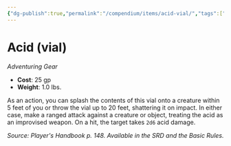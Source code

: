 ```yaml
---
{"dg-publish":true,"permalink":"/compendium/items/acid-vial/","tags":["compendium/src/5e/phb","item/gear"]}
---
```


# Acid (vial)
*Adventuring Gear*  

- **Cost**: 25 gp
- **Weight**: 1.0 lbs.

As an action, you can splash the contents of this vial onto a creature within 5 feet of you or throw the vial up to 20 feet, shattering it on impact. In either case, make a ranged attack against a creature or object, treating the acid as an improvised weapon. On a hit, the target takes `2d6` acid damage.

*Source: Player's Handbook p. 148. Available in the SRD and the Basic Rules.*